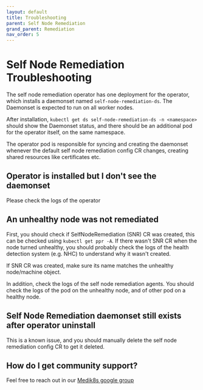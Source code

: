 ```yaml
---
layout: default
title: Troubleshooting
parent: Self Node Remediation
grand_parent: Remediation
nav_order: 5
---
```


# Self Node Remediation Troubleshooting

The self node remediation operator has one deployment for the operator, which installs a daemonset named `self-node-remediation-ds`.
The Daemonset is expected to run on all worker nodes.

After installation, `kubectl get ds self-node-remediation-ds -n <namespace>` should show the Daemonset status, and there should be an additional pod for the operator itself, on the same namespace.

The operator pod is responsible for syncing and creating the daemonset whenever the default self node remediation config CR changes, creating shared resources like certificates etc.

## Operator is installed but I don't see the daemonset
Please check the logs of the operator

## An unhealthy node was not remediated
First, you should check if SelfNodeRemediation (SNR) CR was created, this can be checked using `kubectl get ppr -A`.
If there wasn't SNR CR when the node turned unhealthy, you should probably check the logs of the health detection system (e.g. NHC) to understand why it wasn't created.

If SNR CR was created, make sure its name matches the unhealthy node/machine object.

In addition, check the logs of the self node remediation agents. You should check the logs of the pod on the unhealthy node, and of other pod on a healthy node.

## Self Node Remediation daemonset still exists after operator uninstall
This is a known issue, and you should manually delete the self node remediation config CR to get it deleted.

## How do I get community support?
Feel free to reach out in our [Medik8s google group](https://groups.google.com/g/medik8s)



